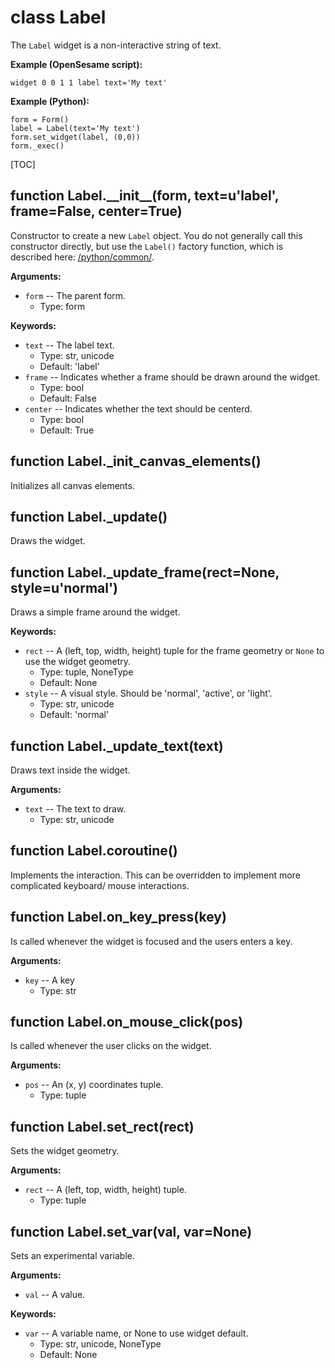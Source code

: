 <div class="ClassDoc YAMLDoc" id="Label" markdown="1">

# class __Label__

The `Label` widget is a non-interactive string of text.

__Example (OpenSesame script):__

~~~
widget 0 0 1 1 label text='My text'
~~~

__Example (Python):__

~~~ .python
form = Form()
label = Label(text='My text')
form.set_widget(label, (0,0))
form._exec()
~~~

[TOC]

<div class="FunctionDoc YAMLDoc" id="Label-__init__" markdown="1">

## function __Label\.\_\_init\_\___\(form, text=u'label', frame=False, center=True\)

Constructor to create a new `Label` object. You do not generally
call this constructor directly, but use the `Label()` factory
function, which is described here: [/python/common/]().

__Arguments:__

- `form` -- The parent form.
	- Type: form

__Keywords:__

- `text` -- The label text.
	- Type: str, unicode
	- Default: 'label'
- `frame` -- Indicates whether a frame should be drawn around the widget.
	- Type: bool
	- Default: False
- `center` -- Indicates whether the text should be centerd.
	- Type: bool
	- Default: True

</div>

<div class="FunctionDoc YAMLDoc" id="Label-_init_canvas_elements" markdown="1">

## function __Label\.\_init\_canvas\_elements__\(\)

Initializes all canvas elements.

</div>

<div class="FunctionDoc YAMLDoc" id="Label-_update" markdown="1">

## function __Label\.\_update__\(\)

Draws the widget.

</div>

<div class="FunctionDoc YAMLDoc" id="Label-_update_frame" markdown="1">

## function __Label\.\_update\_frame__\(rect=None, style=u'normal'\)

Draws a simple frame around the widget.

__Keywords:__

- `rect` -- A (left, top, width, height) tuple for the frame geometry or `None` to use the widget geometry.
	- Type: tuple, NoneType
	- Default: None
- `style` -- A visual style. Should be 'normal', 'active', or 'light'.
	- Type: str, unicode
	- Default: 'normal'

</div>

<div class="FunctionDoc YAMLDoc" id="Label-_update_text" markdown="1">

## function __Label\.\_update\_text__\(text\)

Draws text inside the widget.

__Arguments:__

- `text` -- The text to draw.
	- Type: str, unicode

</div>

<div class="FunctionDoc YAMLDoc" id="Label-coroutine" markdown="1">

## function __Label\.coroutine__\(\)

Implements the interaction. This can be overridden to implement more complicated keyboard/ mouse interactions.

</div>

<div class="FunctionDoc YAMLDoc" id="Label-on_key_press" markdown="1">

## function __Label\.on\_key\_press__\(key\)

Is called whenever the widget is focused and the users enters a key.

__Arguments:__

- `key` -- A key
	- Type: str

</div>

<div class="FunctionDoc YAMLDoc" id="Label-on_mouse_click" markdown="1">

## function __Label\.on\_mouse\_click__\(pos\)

Is called whenever the user clicks on the widget.

__Arguments:__

- `pos` -- An (x, y) coordinates tuple.
	- Type: tuple

</div>

<div class="FunctionDoc YAMLDoc" id="Label-set_rect" markdown="1">

## function __Label\.set\_rect__\(rect\)

Sets the widget geometry.

__Arguments:__

- `rect` -- A (left, top, width, height) tuple.
	- Type: tuple

</div>

<div class="FunctionDoc YAMLDoc" id="Label-set_var" markdown="1">

## function __Label\.set\_var__\(val, var=None\)

Sets an experimental variable.

__Arguments:__

- `val` -- A value.

__Keywords:__

- `var` -- A variable name, or None to use widget default.
	- Type: str, unicode, NoneType
	- Default: None

</div>

</div>

